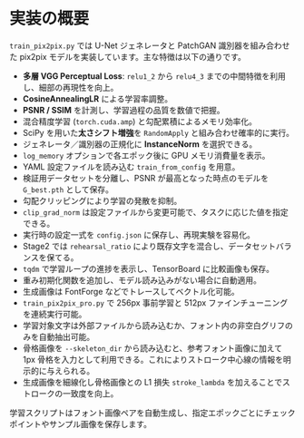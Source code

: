 # 実装の概要

`train_pix2pix.py` では U-Net ジェネレータと PatchGAN 識別器を組み合わせた pix2pix モデルを実装しています。主な特徴は以下の通りです。

- **多層 VGG Perceptual Loss**: `relu1_2` から `relu4_3` までの中間特徴を利用し、細部の再現性を向上。
- **CosineAnnealingLR** による学習率調整。
- **PSNR / SSIM** を計測し、学習過程の品質を数値で把握。
- 混合精度学習 (`torch.cuda.amp`) と勾配累積によるメモリ効率化。
- SciPy を用いた**太さシフト増強**を ``RandomApply`` と組み合わせ確率的に実行。
- ジェネレータ／識別器の正規化に **InstanceNorm** を選択できる。
- `log_memory` オプションで各エポック後に GPU メモリ消費量を表示。
- YAML 設定ファイルを読み込む `train_from_config` を用意。
- 検証用データセットを分離し、PSNR が最高となった時点のモデルを `G_best.pth` として保存。
- 勾配クリッピングにより学習の発散を抑制。
- `clip_grad_norm` は設定ファイルから変更可能で、タスクに応じた値を指定できる。
- 実行時の設定一式を ``config.json`` に保存し、再現実験を容易化。
- Stage2 では `rehearsal_ratio` により既存文字を混合し、データセットバランスを保てる。
- `tqdm` で学習ループの進捗を表示し、TensorBoard に比較画像も保存。
- 重み初期化関数を追加し、モデル読み込みがない場合に自動適用。
- 生成画像は FontForge などでトレースしてベクトル化可能。
- `train_pix2pix_pro.py` で 256px 事前学習と 512px ファインチューニングを連続実行可能。
- 学習対象文字は外部ファイルから読み込むか、フォント内の非空白グリフのみを自動抽出可能。
- 骨格画像を ``--skeleton_dir`` から読み込むと、参考フォント画像に加えて 1px 骨格を入力として利用できる。これによりストローク中心線の情報を明示的に与えられる。
- 生成画像を細線化し骨格画像との L1 損失 ``stroke_lambda`` を加えることでストロークの一致度を向上。

学習スクリプトはフォント画像ペアを自動生成し、指定エポックごとにチェックポイントやサンプル画像を保存します。
